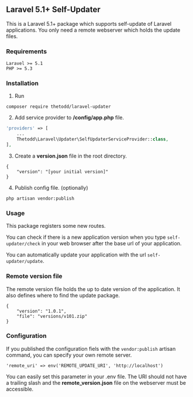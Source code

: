 ## Laravel 5.1+ Self-Updater
This is a Laravel 5.1+ package which supports self-update of Laravel applications.
You only need a remote webserver which holds the update files.

### Requirements
```
Laravel >= 5.1
PHP >= 5.3
```

### Installation
1. Run
```
composer require thetodd/laravel-updater
```
2. Add service provider to **/config/app.php** file.
```php
'providers' => [
    ...
    Thetodd\Laravel\Updater\SelfUpdaterServiceProvider::class,
],
```
3. Create a **version.json** file in the root directory.
```
{
    "version": "[your initial version]"
}
```
4. Publish config file. (optionally)
```
php artisan vendor:publish
```

### Usage
This package registers some new routes.

You can check if there is a new application version when you type `self-updater/check`
in your web browser after the base url of your application.

You can automatically update your application with the url ``self-updater/update``.

### Remote version file
The remote version file holds the up to date version of the application. It also defines
where to find the update package.
```
{
    "version": "1.0.1",
    "file": "versions/v101.zip"
}
```

### Configuration
If you published the configuration fiels with the ``vendor:publish`` artisan command, you can
specify your own remote server.
```
'remote_uri' => env('REMOTE_UPDATE_URI', 'http://localhost')
```
You can easily set this parameter in your .env file. The URI should not have a trailing slash
and the **remote_version.json** file on the webserver must be accessible.